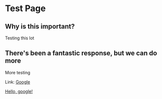 # Test Page
## Why is this important?
Testing this lot

## There's been a fantastic response, but we can do more
More testing

Link: [Google](http://www.google.com)

<a href="http://www.google.com/" target="_blank">Hello, google!</a>
